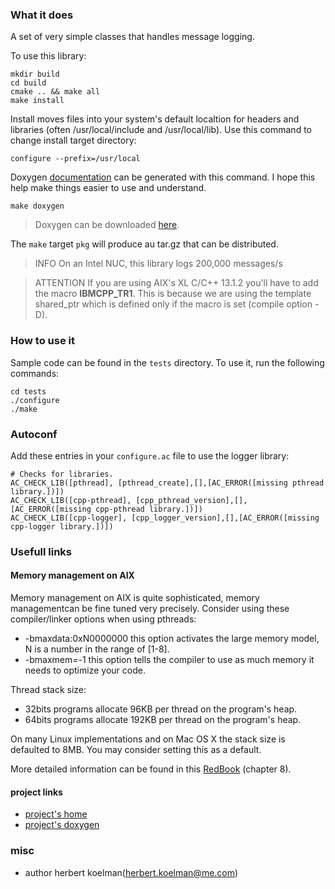 ### What it does

A set of very simple classes that handles message logging.

To use this library:

    mkdir build
    cd build
    cmake .. && make all
    make install

Install moves files into your system's default localtion for headers and libraries (often /usr/local/include and /usr/local/lib). Use this command to change install target directory:

    configure --prefix=/usr/local

Doxygen [documentation]() can be generated with this command. I hope this help make things easier to use and understand.

    make doxygen

> Doxygen can be downloaded [here](http://www.stack.nl/~dimitri/doxygen/index.html).

The `make` target `pkg` will produce au tar.gz that can be distributed.

> INFO On an Intel NUC, this library logs 200,000 messages/s

> ATTENTION If you are using AIX's XL C/C++ 13.1.2 you'll have to add the macro __IBMCPP_TR1__. This is because we are using the template shared_ptr which is defined only if the macro is set (compile option -D).

### How to use it

Sample code can be found in the `tests` directory. To use it, run the following commands:

    cd tests
    ./configure
    ./make

### Autoconf

Add these entries in your `configure.ac` file to use the logger library:

```
# Checks for libraries.
AC_CHECK_LIB([pthread], [pthread_create],[],[AC_ERROR([missing pthread library.])])
AC_CHECK_LIB([cpp-pthread], [cpp_pthread_version],[],[AC_ERROR([missing cpp-pthread library.])])
AC_CHECK_LIB([cpp-logger], [cpp_logger_version],[],[AC_ERROR([missing cpp-logger library.])])
```

### Usefull links

#### Memory management on AIX

Memory management on AIX is quite sophisticated, memory managementcan be fine tuned very precisely. Consider using these compiler/linker options when using pthreads:
* -bmaxdata:0xN0000000 this option activates the large memory model, N is a number in the range of [1-8].
* -bmaxmem=-1 this option tells the compiler to use as much memory it needs to optimize your code.

Thread stack size:
* 32bits programs allocate 96KB per thread on the program's heap.
* 64bits programs allocate 192KB per thread on the program's heap.

On many Linux implementations and on Mac OS X the stack size is defaulted to 8MB. You may consider setting this as a default.

More detailed information can be found in this [RedBook](http://www.redbooks.ibm.com/redbooks/pdfs/sg245674.pdf) (chapter 8).

#### project links

* [project's home](https://redmine.urbix-software.fr/projects/urbix-cpp-logger)
* [project's doxygen]()

### misc

* author herbert koelman(herbert.koelman@me.com)
